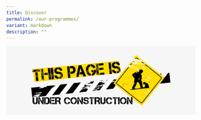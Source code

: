 ```yaml
---
title: Discover
permalink: /our-programmes/
variant: markdown
description: ""
---
```

![](/images/under_construction.png)